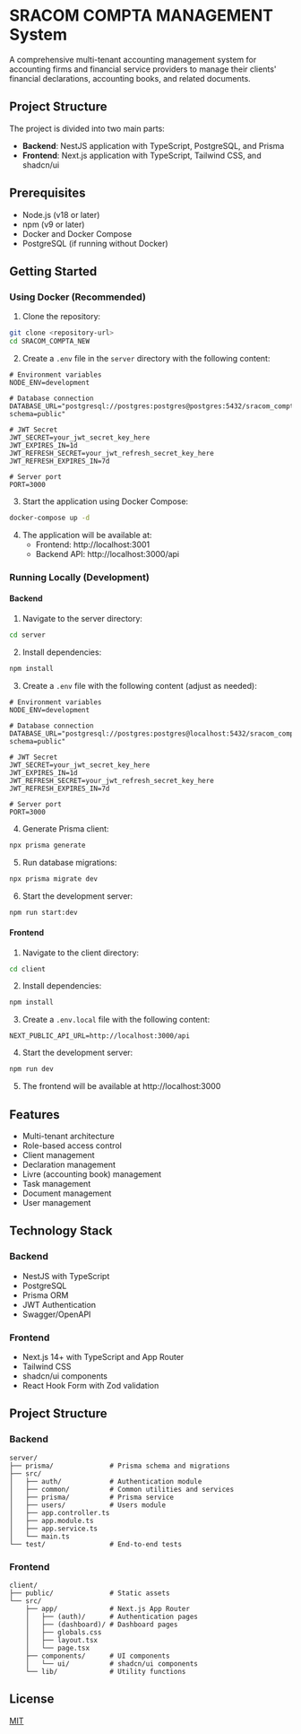 # SRACOM COMPTA MANAGEMENT System

A comprehensive multi-tenant accounting management system for accounting firms and financial service providers to manage their clients' financial declarations, accounting books, and related documents.

## Project Structure

The project is divided into two main parts:

- **Backend**: NestJS application with TypeScript, PostgreSQL, and Prisma
- **Frontend**: Next.js application with TypeScript, Tailwind CSS, and shadcn/ui

## Prerequisites

- Node.js (v18 or later)
- npm (v9 or later)
- Docker and Docker Compose
- PostgreSQL (if running without Docker)

## Getting Started

### Using Docker (Recommended)

1. Clone the repository:

```bash
git clone <repository-url>
cd SRACOM_COMPTA_NEW
```

2. Create a `.env` file in the `server` directory with the following content:

```
# Environment variables
NODE_ENV=development

# Database connection
DATABASE_URL="postgresql://postgres:postgres@postgres:5432/sracom_compta?schema=public"

# JWT Secret
JWT_SECRET=your_jwt_secret_key_here
JWT_EXPIRES_IN=1d
JWT_REFRESH_SECRET=your_jwt_refresh_secret_key_here
JWT_REFRESH_EXPIRES_IN=7d

# Server port
PORT=3000
```

3. Start the application using Docker Compose:

```bash
docker-compose up -d
```

4. The application will be available at:
   - Frontend: http://localhost:3001
   - Backend API: http://localhost:3000/api

### Running Locally (Development)

#### Backend

1. Navigate to the server directory:

```bash
cd server
```

2. Install dependencies:

```bash
npm install
```

3. Create a `.env` file with the following content (adjust as needed):

```
# Environment variables
NODE_ENV=development

# Database connection
DATABASE_URL="postgresql://postgres:postgres@localhost:5432/sracom_compta?schema=public"

# JWT Secret
JWT_SECRET=your_jwt_secret_key_here
JWT_EXPIRES_IN=1d
JWT_REFRESH_SECRET=your_jwt_refresh_secret_key_here
JWT_REFRESH_EXPIRES_IN=7d

# Server port
PORT=3000
```

4. Generate Prisma client:

```bash
npx prisma generate
```

5. Run database migrations:

```bash
npx prisma migrate dev
```

6. Start the development server:

```bash
npm run start:dev
```

#### Frontend

1. Navigate to the client directory:

```bash
cd client
```

2. Install dependencies:

```bash
npm install
```

3. Create a `.env.local` file with the following content:

```
NEXT_PUBLIC_API_URL=http://localhost:3000/api
```

4. Start the development server:

```bash
npm run dev
```

5. The frontend will be available at http://localhost:3000

## Features

- Multi-tenant architecture
- Role-based access control
- Client management
- Declaration management
- Livre (accounting book) management
- Task management
- Document management
- User management

## Technology Stack

### Backend

- NestJS with TypeScript
- PostgreSQL
- Prisma ORM
- JWT Authentication
- Swagger/OpenAPI

### Frontend

- Next.js 14+ with TypeScript and App Router
- Tailwind CSS
- shadcn/ui components
- React Hook Form with Zod validation

## Project Structure

### Backend

```
server/
├── prisma/              # Prisma schema and migrations
├── src/
│   ├── auth/            # Authentication module
│   ├── common/          # Common utilities and services
│   ├── prisma/          # Prisma service
│   ├── users/           # Users module
│   ├── app.controller.ts
│   ├── app.module.ts
│   ├── app.service.ts
│   └── main.ts
└── test/                # End-to-end tests
```

### Frontend

```
client/
├── public/              # Static assets
└── src/
    ├── app/             # Next.js App Router
    │   ├── (auth)/      # Authentication pages
    │   ├── (dashboard)/ # Dashboard pages
    │   ├── globals.css
    │   ├── layout.tsx
    │   └── page.tsx
    ├── components/      # UI components
    │   └── ui/          # shadcn/ui components
    └── lib/             # Utility functions
```

## License

[MIT](LICENSE)
